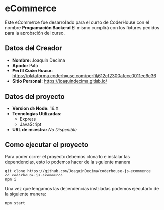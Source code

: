 # eCommerce

Este eCommerce fue desarrollado para el curso de CoderHouse con el nombre **Programación Backend** El mismo cumplirá con los fixtures pedidos para la aprobación del curso.

## Datos del Creador

* **Nombre:** Joaquin Decima
* **Apodo:** Pato
* **Perfil CoderHouse:** https://plataforma.coderhouse.com/perfil/612cf2300afccd0011ec6c36
* **Sitio Personal:** https://joaquindecima.gitlab.io/

## Datos del proyecto

* **Version de Node:** 16.X
* **Tecnologias Utilizadas:**
  * Express
  * JavaScript
* **URL de muestra:** *No Disponible*

## Como ejecutar el proyecto

Para poder correr el proyecto debemos clonarlo e instalar las dependencias, esto lo podemos hacer de la siguiente manera:

```shell
git clone https://github.com/JoaquinDecima/coderhouse-js-ecommerce
cd coderhouse-js-ecommerce
npm i
```

Una vez que tengamos las dependencias instaladas podemos ejecutarlo de la siguiente manera:

```shell
npm start
```
